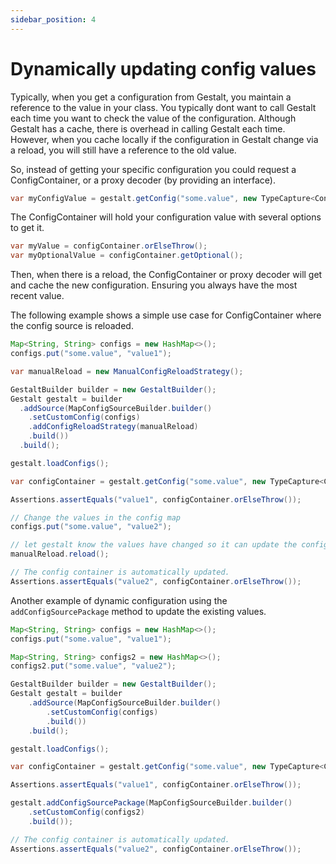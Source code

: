```yaml
---
sidebar_position: 4
---
```


# Dynamically updating config values
Typically, when you get a configuration from Gestalt, you maintain a reference to the value in your class. You typically dont want to call Gestalt each time you want to check the value of the configuration. Although Gestalt has a cache, there is overhead in calling Gestalt each time.
However, when you cache locally if the configuration in Gestalt change via a reload, you will still have a reference to the old value.

So, instead of getting your specific configuration you could request a ConfigContainer, or a proxy decoder (by providing an interface).
```java
var myConfigValue = gestalt.getConfig("some.value", new TypeCapture<ConfigContainer<String>>() {});
```
The ConfigContainer will hold your configuration value with several options to get it.
```java
var myValue = configContainer.orElseThrow();
var myOptionalValue = configContainer.getOptional();
```

Then, when there is a reload, the ConfigContainer or proxy decoder will get and cache the new configuration. Ensuring you always have the most recent value.

The following example shows a simple use case for ConfigContainer where the config source is reloaded.
```java
Map<String, String> configs = new HashMap<>();
configs.put("some.value", "value1");

var manualReload = new ManualConfigReloadStrategy();

GestaltBuilder builder = new GestaltBuilder();
Gestalt gestalt = builder
  .addSource(MapConfigSourceBuilder.builder()
    .setCustomConfig(configs)
    .addConfigReloadStrategy(manualReload)
    .build())
  .build();

gestalt.loadConfigs();

var configContainer = gestalt.getConfig("some.value", new TypeCapture<ConfigContainer<String>>() {});

Assertions.assertEquals("value1", configContainer.orElseThrow());

// Change the values in the config map
configs.put("some.value", "value2");

// let gestalt know the values have changed so it can update the config tree. 
manualReload.reload();

// The config container is automatically updated. 
Assertions.assertEquals("value2", configContainer.orElseThrow());
```

Another example of dynamic configuration using the `addConfigSourcePackage` method to update the existing values. 

```java
Map<String, String> configs = new HashMap<>();
configs.put("some.value", "value1");

Map<String, String> configs2 = new HashMap<>();
configs2.put("some.value", "value2");

GestaltBuilder builder = new GestaltBuilder();
Gestalt gestalt = builder
    .addSource(MapConfigSourceBuilder.builder()
        .setCustomConfig(configs)
        .build())
    .build();

gestalt.loadConfigs();

var configContainer = gestalt.getConfig("some.value", new TypeCapture<ConfigContainer<String>>() {});

Assertions.assertEquals("value1", configContainer.orElseThrow());

gestalt.addConfigSourcePackage(MapConfigSourceBuilder.builder()
    .setCustomConfig(configs2)
    .build());

// The config container is automatically updated.
Assertions.assertEquals("value2", configContainer.orElseThrow());
```
